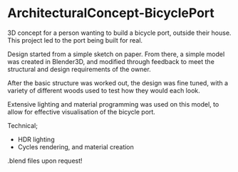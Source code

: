 # ArchitecturalConcept-BicyclePort
3D concept for a person wanting to build a bicycle port, outside their house.  This project led to the port being built for real.

Design started from a simple sketch on paper.  From there, a simple model was created in Blender3D, and modified through feedback to meet the structural and design requirements of the owner.

After the basic structure was worked out, the design was fine tuned, with a variety of different woods used to test how they would each look.

Extensive lighting and material programming was used on this model, to allow for effective visualisation of the bicycle port.  

Technical;

- HDR lighting
- Cycles rendering, and material creation

.blend files upon request!
